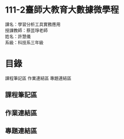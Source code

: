 # 111-2臺師大教育大數據微學程
課名：學習分析工具實務應用 <br/>
授課教師：蔡芸琤老師 <br/>
姓名：許慧儀 <br/>
系級：科技系三年級

# 目錄

課程筆記區
作業連結區
專題連結區

## 課程筆記區
## 作業連結區
## 專題連結區
